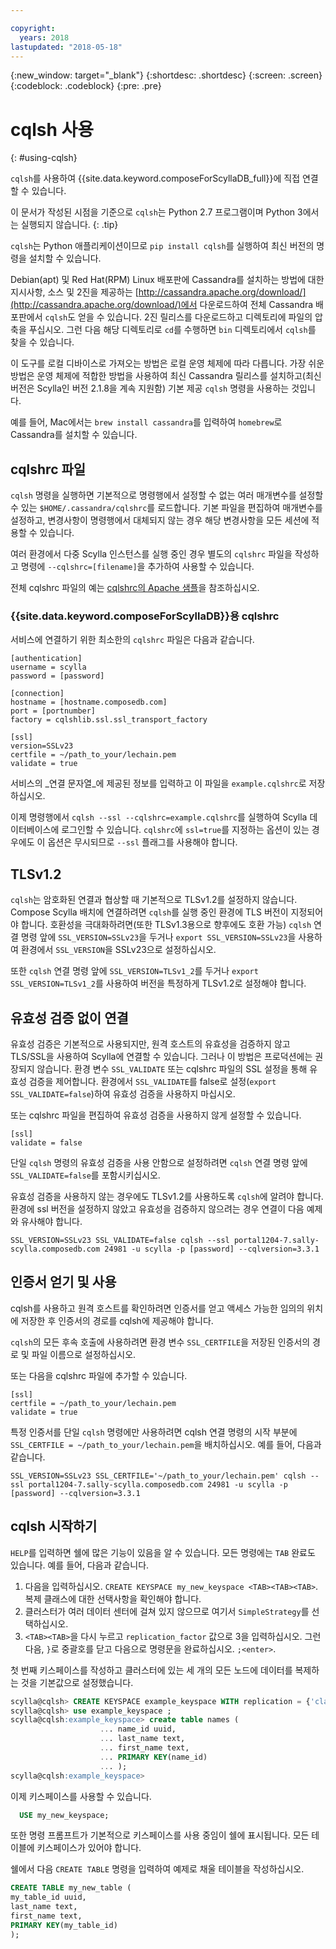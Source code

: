 ```yaml
---

copyright:
  years: 2018
lastupdated: "2018-05-18"
---
```


{:new_window: target="_blank"}
{:shortdesc: .shortdesc}
{:screen: .screen}
{:codeblock: .codeblock}
{:pre: .pre}

# cqlsh 사용
{: #using-cqlsh}

`cqlsh`를 사용하여 {{site.data.keyword.composeForScyllaDB_full}}에 직접 연결할 수 있습니다.

이 문서가 작성된 시점을 기준으로 `cqlsh`는 Python 2.7 프로그램이며 Python 3에서는 실행되지 않습니다.
{: .tip}

`cqlsh`는 Python 애플리케이션이므로 `pip install cqlsh`를 실행하여 최신 버전의 명령을 설치할 수 있습니다.

Debian(apt) 및 Red Hat(RPM) Linux 배포판에 Cassandra를 설치하는 방법에 대한 지시사항, 소스 및 2진을 제공하는 [http://cassandra.apache.org/download/](http://cassandra.apache.org/download/)에서 다운로드하여 전체 Cassandra 배포판에서 `cqlsh`도 얻을 수 있습니다. 2진 릴리스를 다운로드하고 디렉토리에 파일의 압축을 푸십시오. 그런 다음 해당 디렉토리로 `cd`를 수행하면 `bin` 디렉토리에서 `cqlsh`를 찾을 수 있습니다.

이 도구를 로컬 디바이스로 가져오는 방법은 로컬 운영 체제에 따라 다릅니다. 가장 쉬운 방법은 운영 체제에 적합한 방법을 사용하여 최신 Cassandra 릴리스를 설치하고(최신 버전은 Scylla인 버전 2.1.8을 계속 지원함) 기본 제공 `cqlsh` 명령을 사용하는 것입니다. 

예를 들어, Mac에서는 `brew install cassandra`를 입력하여 `homebrew`로 Cassandra를 설치할 수 있습니다.

## cqlshrc 파일

`cqlsh` 명령을 실행하면 기본적으로 명령행에서 설정할 수 없는 여러 매개변수를 설정할 수 있는 `$HOME/.cassandra/cqlshrc`를 로드합니다. 기본 파일을 편집하여 매개변수를 설정하고, 변경사항이 명령행에서 대체되지 않는 경우 해당 변경사항을 모든 세션에 적용할 수 있습니다.

여러 환경에서 다중 Scylla 인스턴스를 실행 중인 경우 별도의 `cqlshrc` 파일을 작성하고 명령에 `--cqlshrc=[filename]`을 추가하여 사용할 수 있습니다.


전체 cqlshrc 파일의 예는 [cqlshrc의 Apache 샘플](https://github.com/apache/cassandra/blob/trunk/conf/cqlshrc.sample)을 참조하십시오. 

### {{site.data.keyword.composeForScyllaDB}}용 cqlshrc

서비스에 연결하기 위한 최소한의 `cqlshrc` 파일은 다음과 같습니다.

```
[authentication]
username = scylla
password = [password]

[connection]
hostname = [hostname.composedb.com]
port = [portnumber]
factory = cqlshlib.ssl.ssl_transport_factory

[ssl]
version=SSLv23
certfile = ~/path_to_your/lechain.pem
validate = true
```

서비스의 _연결 문자열_에 제공된 정보를 입력하고 이 파일을 `example.cqlshrc`로 저장하십시오.

이제 명령행에서 `cqlsh --ssl --cqlshrc=example.cqlshrc`를 실행하여 Scylla 데이터베이스에 로그인할 수 있습니다. `cqlshrc`에 `ssl=true`를 지정하는 옵션이 있는 경우에도 이 옵션은 무시되므로 `--ssl` 플래그를 사용해야 합니다.

## TLSv1.2

`cqlsh`는 암호화된 연결과 협상할 때 기본적으로 TLSv1.2를 설정하지 않습니다. Compose Scylla 배치에 연결하려면 `cqlsh`를 실행 중인 환경에 TLS 버전이 지정되어야 합니다. 호환성을 극대화하려면(또한 TLSv1.3용으로 향후에도 호환 가능) `cqlsh` 연결 명령 앞에 `SSL_VERSION=SSLv23`을 두거나 `export SSL_VERSION=SSLv23`을 사용하여 환경에서 `SSL_VERSION`을 SSLv23으로 설정하십시오.

또한 `cqlsh` 연결 명령 앞에 `SSL_VERSION=TLSv1_2`를 두거나 `export SSL_VERSION=TLSv1_2`를 사용하여 버전을 특정하게 TLSv1.2로 설정해야 합니다.

## 유효성 검증 없이 연결

유효성 검증은 기본적으로 사용되지만, 원격 호스트의 유효성을 검증하지 않고 TLS/SSL을 사용하여 Scylla에 연결할 수 있습니다. 그러나 이 방법은 프로덕션에는 권장되지 않습니다. 환경 변수 `SSL_VALIDATE` 또는 cqlshrc 파일의 SSL 설정을 통해 유효성 검증을 제어합니다. 환경에서 `SSL_VALIDATE`를 false로 설정(`export SSL_VALIDATE=false`)하여 유효성 검증을 사용하지 마십시오.

또는 cqlshrc 파일을 편집하여 유효성 검증을 사용하지 않게 설정할 수 있습니다.

```
[ssl]  
validate = false
```

단일 `cqlsh` 명령의 유효성 검증을 사용 안함으로 설정하려면 `cqlsh` 연결 명령 앞에 `SSL_VALIDATE=false`를 포함시키십시오. 

유효성 검증을 사용하지 않는 경우에도 TLSv1.2를 사용하도록 `cqlsh`에 알려야 합니다. 환경에 ssl 버전을 설정하지 않았고 유효성을 검증하지 않으려는 경우 연결이 다음 예제와 유사해야 합니다.

```
SSL_VERSION=SSLv23 SSL_VALIDATE=false cqlsh --ssl portal1204-7.sally-scylla.composedb.com 24981 -u scylla -p [password] --cqlversion=3.3.1
```

## 인증서 얻기 및 사용

cqlsh를 사용하고 원격 호스트를 확인하려면 인증서를 얻고 액세스 가능한 임의의 위치에 저장한 후 인증서의 경로를 cqlsh에 제공해야 합니다.

`cqlsh`의 모든 후속 호출에 사용하려면 환경 변수 `SSL_CERTFILE`을 저장된 인증서의 경로 및 파일 이름으로 설정하십시오. 

또는 다음을 cqlshrc 파일에 추가할 수 있습니다.

```
[ssl]
certfile = ~/path_to_your/lechain.pem
validate = true
```

특정 인증서를 단일 `cqlsh` 명령에만 사용하려면 cqlsh 연결 명령의 시작 부분에 `SSL_CERTFILE = ~/path_to_your/lechain.pem`을 배치하십시오. 예를 들어, 다음과 같습니다.

```
SSL_VERSION=SSLv23 SSL_CERTFILE='~/path_to_your/lechain.pem' cqlsh --ssl portal1204-7.sally-scylla.composedb.com 24981 -u scylla -p [password] --cqlversion=3.3.1
```

## cqlsh 시작하기

`HELP`를 입력하면 쉘에 많은 기능이 있음을 알 수 있습니다. 모든 명령에는 `TAB` 완료도 있습니다. 예를 들어, 다음과 같습니다.

1. 다음을 입력하십시오. `CREATE KEYSPACE my_new_keyspace <TAB><TAB><TAB>`. 복제 클래스에 대한 선택사항을 확인해야 합니다.
2. 클러스터가 여러 데이터 센터에 걸쳐 있지 않으므로 여기서 `SimpleStrategy`를 선택하십시오.
3. `<TAB><TAB>`을 다시 누르고 `replication_factor` 값으로 3을 입력하십시오. 그런 다음, `}`로 중괄호를 닫고 다음으로 명령문을 완료하십시오. `;<enter>`.

첫 번째 키스페이스를 작성하고 클러스터에 있는 세 개의 모든 노드에 데이터를 복제하는 것을 기본값으로 설정했습니다.

```sql
scylla@cqlsh> CREATE KEYSPACE example_keyspace WITH replication = {'class': 'SimpleStrategy', 'replication_factor': 3 };
scylla@cqlsh> use example_keyspace ;
scylla@cqlsh:example_keyspace> create table names (
                    ... name_id uuid,
                    ... last_name text,
                    ... first_name text,
                    ... PRIMARY KEY(name_id)
                    ... );
scylla@cqlsh:example_keyspace> 
```

이제 키스페이스를 사용할 수 있습니다.

```sql 
  USE my_new_keyspace;
```

또한 명령 프롬프트가 기본적으로 키스페이스를 사용 중임이 쉘에 표시됩니다. 모든 테이블에 키스페이스가 있어야 합니다.

쉘에서 다음 `CREATE TABLE` 명령을 입력하여 예제로 채울 테이블을 작성하십시오.

```sql
CREATE TABLE my_new_table (
my_table_id uuid,
last_name text,
first_name text,
PRIMARY KEY(my_table_id)
);
```
